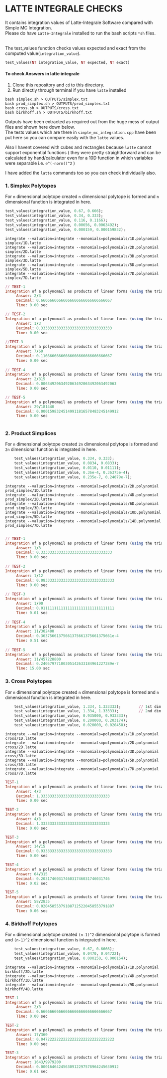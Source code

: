 # LATTE INTEGRALE CHECKS

It contains integration values of Latte-Integrale Software compared with Simple MC Integration. <br/>
Please do have `Latte-Integrale` installed to run the bash scripts `*sh` files. <br/><br/>

The test_values function checks values expected and exact from the computed value(`integration_value`). <br/>
```ruby 
test_values(NT integration_value, NT expected, NT exact) 
```

#### To check Answers in latte integrale

1. Clone this repository and `cd` to this directory.
2. Run directly through terminal if you have `latte` installed
```
bash simplex.sh > OUTPUTS/simplex.txt
bash prod_simplex.sh > OUTPUTS/prod_simplex.txt
bash cross.sh > OUTPUTS/cross.txt
bash birkhoff.sh > OUTPUTS/birkhoff.txt
```


Outputs have been extracted as required out from the huge mess of output files and shown here down below.<br/>
The tests values which are there in `simple_mc_integration.cpp` have been put here so you can compare easily with the `latte` values.

Also I havent covered with cubes and rectangles because `latte` cannot support exponential functions ( they were pretty straightforward and can be calculated by hand/calculator even for a 10D function in which variables were separable i.e. `e^(-norm()^2` ) <br />

I have added the `latte` commands too so you can check individually also.




### 1. Simplex Polytopes

For `n` dimensional polytope created `n` dimensional polytope is formed and `n` dimensional function is integrated in here.
```RUBY
test_values(integration_value, 0.67, 0.666);
test_values(integration_value, 0.34, 0.333);
test_values(integration_value, 0.116, 0.1166);
test_values(integration_value, 0.00656, 0.0063492);
test_values(integration_value, 0.000159, 0.000159832);
```

```
integrate --valuation=integrate --monomials=polynomials/1D.polynomial simplex/1D.latte
integrate --valuation=integrate --monomials=polynomials/2D.polynomial simplex/2D.latte
integrate --valuation=integrate --monomials=polynomials/3D.polynomial simplex/3D.latte
integrate --valuation=integrate --monomials=polynomials/5D.polynomial simplex/5D.latte
integrate --valuation=integrate --monomials=polynomials/7D.polynomial simplex/7D.latte
```  

```RUBY
// TEST-1
Integration of a polynomail as products of linear forms (using the triangulation method)
     Answer: 2/3
     Decimal: 0.66666666666666666666666666666667
     Time: 0.00 sec

// TEST-2
Integration of a polynomail as products of linear forms (using the triangulation method)
     Answer: 1/3
     Decimal: 0.33333333333333333333333333333333
     Time: 0.00 sec
     
//TEST-3
Integration of a polynomail as products of linear forms (using the triangulation method)
     Answer: 7/60
     Decimal: 0.11666666666666666666666666666667
     Time: 0.00 sec
     
// TEST-4
Integration of a polynomail as products of linear forms (using the triangulation method)
     Answer: 2/315
     Decimal: 0.0063492063492063492063492063492063
     Time: 0.00 sec

// TEST-5
Integration of a polynomail as products of linear forms (using the triangulation method)
     Answer: 29/181440
     Decimal: 0.00015983245149911816578483245149912
     Time: 0.00 sec
     
```

### 2. Product Simplices

For `n` dimensional polytope created `2n` dimensional polytope is formed and `2n` dimensional function is integrated in here.

```ruby
	test_values(integration_value, 0.334, 0.333);
	test_values(integration_value, 0.0834, 0.0833);
	test_values(integration_value, 0.0110, 0.01111);
	test_values(integration_value, 0.36e-4, 0.36375e-4);
	test_values(integration_value, 0.235e-7, 0.24079e-7);
```

```
integrate --valuation=integrate --monomials=polynomials/2D.polynomial prod_simplex/1D.latte
integrate --valuation=integrate --monomials=polynomials/4D.polynomial prod_simplex/2D.latte
integrate --valuation=integrate --monomials=polynomials/6D.polynomial prod_simplex/3D.latte
integrate --valuation=integrate --monomials=polynomials/10D.polynomial prod_simplex/5D.latte
integrate --valuation=integrate --monomials=polynomials/14D.polynomial prod_simplex/7D.latte
```

```ruby

// TEST-1
Integration of a polynomail as products of linear forms (using the triangulation method)
     Answer: 1/3
     Decimal: 0.33333333333333333333333333333333
     Time: 0.00 sec
     
// TEST-2
Integration of a polynomail as products of linear forms (using the triangulation method)
     Answer: 1/12
     Decimal: 0.083333333333333333333333333333333
     Time: 0.00 sec
     
// TEST-3
Integration of a polynomail as products of linear forms (using the triangulation method)
     Answer: 1/90
     Decimal: 0.011111111111111111111111111111111
     Time: 0.01 sec
     
// TEST-4
Integration of a polynomail as products of linear forms (using the triangulation method)
     Answer: 11/302400
     Decimal: 0.36375661375661375661375661375661e-4
     Time: 0.51 sec
     
// TEST-5
Integration of a polynomail as products of linear forms (using the triangulation method)
     Answer: 11/457228800
     Decimal: 0.24057977100305142633184961227289e-7
     Time: 15.00 sec

```

### 3. Cross Polytopes

For `n` dimensional polytope created `n` dimensional polytope is formed and `n` dimensional function is integrated in here.

```ruby
	test_values(integration_value, 1.334, 1.333333);        // 1st dim
	test_values(integration_value, 1.334, 1.33333);         // 2nd dim
	test_values(integration_value, 0.935000, 0.933333);
	test_values(integration_value, 0.200000, 0.203174);
	test_values(integration_value, 0.020000, 0.020458);
```

```
integrate --valuation=integrate --monomials=polynomials/1D.polynomial cross/1D.latte
integrate --valuation=integrate --monomials=polynomials/2D.polynomial cross/2D.latte
integrate --valuation=integrate --monomials=polynomials/3D.polynomial cross/3D.latte
integrate --valuation=integrate --monomials=polynomials/5D.polynomial cross/5D.latte
integrate --valuation=integrate --monomials=polynomials/7D.polynomial cross/7D.latte
```

```ruby
TEST-1
Integration of a polynomail as products of linear forms (using the triangulation method)
     Answer: 4/3
     Decimal: 1.3333333333333333333333333333333
     Time: 0.00 sec

TEST-2
Integration of a polynomail as products of linear forms (using the triangulation method)
     Answer: 4/3
     Decimal: 1.3333333333333333333333333333333
     Time: 0.00 sec

TEST-3
Integration of a polynomail as products of linear forms (using the triangulation method)
     Answer: 14/15
     Decimal: 0.93333333333333333333333333333333
     Time: 0.00 sec

TEST-4
Integration of a polynomail as products of linear forms (using the triangulation method)
     Answer: 64/315
     Decimal: 0.2031746031746031746031746031746
     Time: 0.02 sec

TEST-5
Integration of a polynomail as products of linear forms (using the triangulation method)
     Answer: 58/2835
     Decimal: 0.020458553791887125220458553791887
     Time: 0.06 sec
```

### 4. Birkhoff Polytopes

For `n` dimensional polytope created `(n-1)^2` dimensional polytope is formed and `(n-1)^2` dimensional function is integrated in here.

```ruby
	test_values(integration_value, 0.67, 0.6666);
	test_values(integration_value, 0.0470, 0.04722);
	test_values(integration_value, 0.000150, 0.000164);
```

```
integrate --valuation=integrate --monomials=polynomials/1D.polynomial birkhoff/2D.latte
integrate --valuation=integrate --monomials=polynomials/4D.polynomial birkhoff/3D.latte
integrate --valuation=integrate --monomials=polynomials/9D.polynomial birkhoff/4D.latte
```

```ruby
TEST-1
Integration of a polynomail as products of linear forms (using the triangulation method)
     Answer: 2/3
     Decimal: 0.66666666666666666666666666666667
     Time: 0.00 sec

TEST-2
Integration of a polynomail as products of linear forms (using the triangulation method)
     Answer: 17/360
     Decimal: 0.047222222222222222222222222222222
     Time: 0.00 sec

TEST-3
Integration of a polynomail as products of linear forms (using the triangulation method)
     Answer: 1643/9979200
     Decimal: 0.00016464245630912297578964245630912
     Time: 0.61 sec

```
